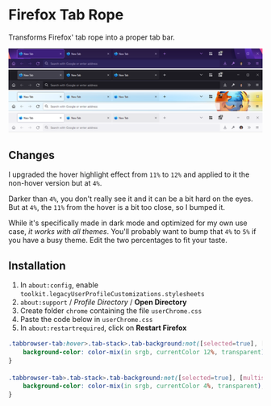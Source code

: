 # Firefox Tab Rope

Transforms Firefox' tab rope into a proper tab bar.

![Alpenglow](screenshots/Alpenglow.png)
![Dark](screenshots/Dark.png)
![Firefox B](screenshots/Firefox%20B.png)
![Light](screenshots/Light.png)

## Changes

I upgraded the hover highlight effect from `11%` to `12%` and applied to it the non-hover version but at `4%`.

Darker than `4%`, you don't really see it and it can be a bit hard on the eyes. But at `4%`, the `11%` from the hover is a bit too close, so I bumped it.

While it's specifically made in dark mode and optimized for my own use case, *it works with all themes*. You'll probably want to bump that `4%` to `5%` if you have a busy theme. Edit the two percentages to fit your taste.

## Installation

1. In `about:config`, enable `toolkit.legacyUserProfileCustomizations.stylesheets`
2. `about:support` / *Profile Directory* / **Open Directory**
3. Create folder `chrome` containing the file `userChrome.css`
4. Paste the code below in `userChrome.css`
5. In `about:restartrequired`, click on **Restart Firefox**

```css
.tabbrowser-tab:hover>.tab-stack>.tab-background:not([selected=true], [multiselected]) {
	background-color: color-mix(in srgb, currentColor 12%, transparent);
}

.tabbrowser-tab>.tab-stack>.tab-background:not([selected=true], [multiselected]) {
	background-color: color-mix(in srgb, currentColor 4%, transparent);
}
```
